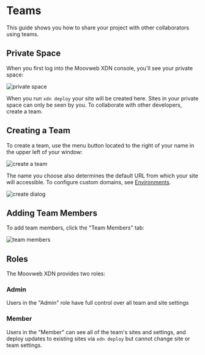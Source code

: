 # Teams

This guide shows you how to share your project with other collaborators using teams.

## Private Space

When you first log into the Moovweb XDN console, you'll see your private space:

![private space](/images/deploying/private_space.png)

When you run `xdn deploy` your site will be created here.  Sites in your private space can only be seen by you.  To collaborate with other developers, create a team.

## Creating a Team

To create a team, use the menu button located to the right of your name in the upper left of your window:

![create a team](/images/teams/create.png)

The name you choose also determines the default URL from which your site will accessible.  To configure custom domains, see [Environments](../environments).

![create dialog](/images/teams/create_dialog.png)

## Adding Team Members

To add team members, click the "Team Members" tab:

![team members](/images/teams/members.png)

## Roles

The Moovweb XDN provides two roles:

### Admin

Users in the "Admin" role have full control over all team and site settings

### Member

Users in the "Member" can see all of the team's sites and settings, and deploy updates to existing sites via `xdn deploy` but cannot change site or team settings.
